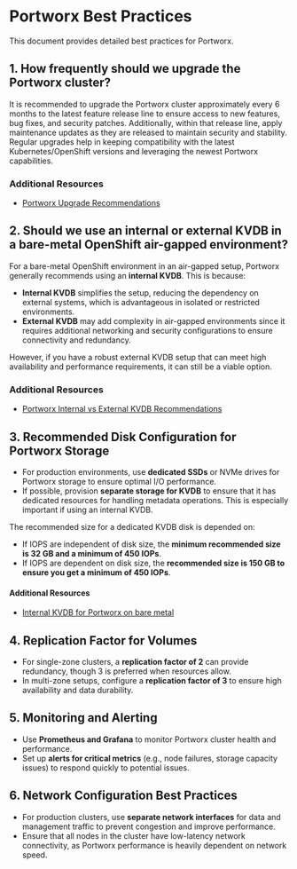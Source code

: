 # Portworx Best Practices

This document provides detailed best practices for Portworx.


## 1. How frequently should we upgrade the Portworx cluster?

It is recommended to upgrade the Portworx cluster approximately every 6 months to the latest feature release line to ensure access to new features, bug fixes, and security patches. Additionally, within that release line, apply maintenance updates as they are released to maintain security and stability. Regular upgrades help in keeping compatibility with the latest Kubernetes/OpenShift versions and leveraging the newest Portworx capabilities.

### Additional Resources
* [Portworx Upgrade Recommendations](https://docs.portworx.com/portworx-enterprise/support/support-policy#upgrade-recommendations-and-support-policy)


## 2. Should we use an internal or external KVDB in a bare-metal OpenShift air-gapped environment?

For a bare-metal OpenShift environment in an air-gapped setup, Portworx generally recommends using an **internal KVDB**. This is because:

- **Internal KVDB** simplifies the setup, reducing the dependency on external systems, which is advantageous in isolated or restricted environments.
- **External KVDB** may add complexity in air-gapped environments since it requires additional networking and security configurations to ensure connectivity and redundancy.

However, if you have a robust external KVDB setup that can meet high availability and performance requirements, it can still be a viable option.

### Additional Resources
* [Portworx Internal vs External KVDB Recommendations](https://docs.portworx.com/portworx-enterprise/platform/kubernetes/bare-metal/bare-metal/operations/kvdb-for-portworx)


## 3. Recommended Disk Configuration for Portworx Storage

- For production environments, use **dedicated SSDs** or NVMe drives for Portworx storage to ensure optimal I/O performance.
- If possible, provision **separate storage for KVDB** to ensure that it has dedicated resources for handling metadata operations. This is especially important if using an internal KVDB.

The recommended size for a dedicated KVDB disk is depended on:
* If IOPS are independent of disk size, the **minimum recommended size is 32 GB and a minimum of 450 IOPs**.
* If IOPS are dependent on disk size, the **recommended size is 150 GB to ensure you get a minimum of 450 IOPs**.

#### Additional Resources
* [Internal KVDB for Portworx on bare metal](https://docs.portworx.com/portworx-enterprise/platform/kubernetes/bare-metal/bare-metal/operations/kvdb-for-portworx/internal-kvdb)


## 4. Replication Factor for Volumes

- For single-zone clusters, a **replication factor of 2** can provide redundancy, though 3 is preferred when resources allow.
- In multi-zone setups, configure a **replication factor of 3** to ensure high availability and data durability.

## 5. Monitoring and Alerting

- Use **Prometheus and Grafana** to monitor Portworx cluster health and performance.
- Set up **alerts for critical metrics** (e.g., node failures, storage capacity issues) to respond quickly to potential issues.

## 6. Network Configuration Best Practices

- For production clusters, use **separate network interfaces** for data and management traffic to prevent congestion and improve performance.
- Ensure that all nodes in the cluster have low-latency network connectivity, as Portworx performance is heavily dependent on network speed.
